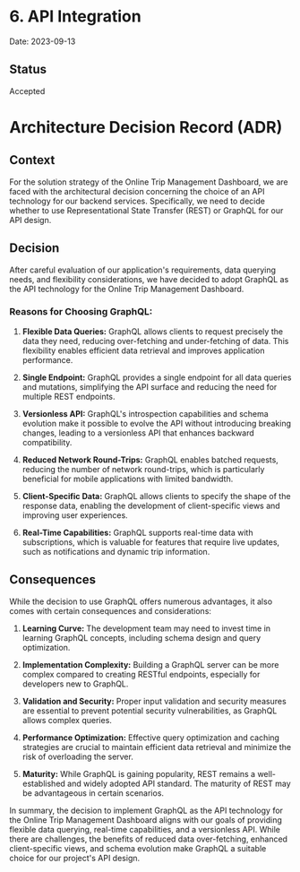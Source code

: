 # 6. API Integration
Date: 2023-09-13
## Status

Accepted
# Architecture Decision Record (ADR)

## Context

For the solution strategy of the Online Trip Management Dashboard, we are faced with the architectural decision concerning the choice of an API technology for our backend services. Specifically, we need to decide whether to use Representational State Transfer (REST) or GraphQL for our API design.

## Decision

After careful evaluation of our application's requirements, data querying needs, and flexibility considerations, we have decided to adopt GraphQL as the API technology for the Online Trip Management Dashboard.

### Reasons for Choosing GraphQL:

1. **Flexible Data Queries:** GraphQL allows clients to request precisely the data they need, reducing over-fetching and under-fetching of data. This flexibility enables efficient data retrieval and improves application performance.

2. **Single Endpoint:** GraphQL provides a single endpoint for all data queries and mutations, simplifying the API surface and reducing the need for multiple REST endpoints.

3. **Versionless API:** GraphQL's introspection capabilities and schema evolution make it possible to evolve the API without introducing breaking changes, leading to a versionless API that enhances backward compatibility.

4. **Reduced Network Round-Trips:** GraphQL enables batched requests, reducing the number of network round-trips, which is particularly beneficial for mobile applications with limited bandwidth.

5. **Client-Specific Data:** GraphQL allows clients to specify the shape of the response data, enabling the development of client-specific views and improving user experiences.

6. **Real-Time Capabilities:** GraphQL supports real-time data with subscriptions, which is valuable for features that require live updates, such as notifications and dynamic trip information.

## Consequences

While the decision to use GraphQL offers numerous advantages, it also comes with certain consequences and considerations:

1. **Learning Curve:** The development team may need to invest time in learning GraphQL concepts, including schema design and query optimization.

2. **Implementation Complexity:** Building a GraphQL server can be more complex compared to creating RESTful endpoints, especially for developers new to GraphQL.

3. **Validation and Security:** Proper input validation and security measures are essential to prevent potential security vulnerabilities, as GraphQL allows complex queries.

4. **Performance Optimization:** Effective query optimization and caching strategies are crucial to maintain efficient data retrieval and minimize the risk of overloading the server.

5. **Maturity:** While GraphQL is gaining popularity, REST remains a well-established and widely adopted API standard. The maturity of REST may be advantageous in certain scenarios.

In summary, the decision to implement GraphQL as the API technology for the Online Trip Management Dashboard aligns with our goals of providing flexible data querying, real-time capabilities, and a versionless API. While there are challenges, the benefits of reduced data over-fetching, enhanced client-specific views, and schema evolution make GraphQL a suitable choice for our project's API design.
